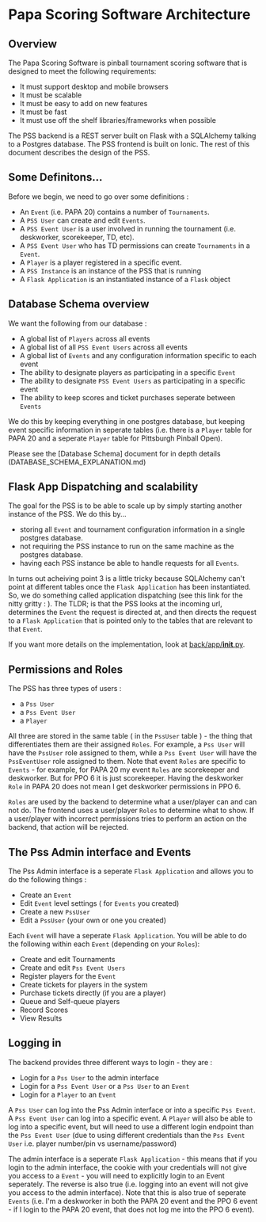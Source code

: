 # Papa Scoring Software Architecture

## Overview
The Papa Scoring Software is pinball tournament scoring software that is designed to meet the following requirements:

- It must support desktop and mobile browsers
- It must be scalable 
- It must be easy to add on new features
- It must be fast
- It must use off the shelf libraries/frameworks when possible

The PSS backend is a REST server built on Flask with a SQLAlchemy talking to a Postgres database.  The PSS frontend is built on Ionic.  The rest of this document describes the design of the PSS.

## Some Definitons...

Before we begin, we need to go over some definitions :
- An `Event` (i.e. PAPA 20) contains a number of `Tournaments`.
- A `PSS User` can create and edit `Events`.
- A `PSS Event User` is a user involved in running the tournament (i.e. deskworker, scorekeeper, TD, etc).
- A `PSS Event User` who has TD permissions can create `Tournaments` in a `Event`. 
- A `Player` is a player registered in a specific event.
- A `PSS Instance` is an instance of the PSS that is running
- A `Flask Application` is an instantiated instance of a `Flask` object


## Database Schema overview

We want the following from our database :
- A global list of `Players` across all events
- A global list of all `PSS Event Users` across all events
- A global list of `Events` and any configuration information specific to each event
- The ability to designate players as participating in a specific `Event`
- The ability to designate `PSS Event Users` as participating in a specific event
- The ability to keep scores and ticket purchases seperate between `Events`

We do this by keeping everything in one postgres database, but keeping event specific information in seperate tables (i.e. there is a `Player` table for PAPA 20 and a seperate `Player` table for Pittsburgh Pinball Open).

Please see the [Database Schema] document for in depth details (DATABASE_SCHEMA_EXPLANATION.md)

## Flask App Dispatching and scalability

The goal for the PSS is to be able to scale up by simply starting another instance of the PSS.  We do this by...
- storing all `Event` and tournament configuration information in a single postgres database.
- not requiring the PSS instance to run on the same machine as the postgres database.
- having each PSS instance be able to handle requests for all `Events`.

In turns out acheiving point 3 is a little tricky because SQLAlchemy can't point at different tables once the `Flask Application` has been instantiated.  So, we do something called application dispatching (see this link for the nitty gritty : ).  The TLDR; is that the PSS looks at the incoming url, determines the `Event` the request is directed at, and then directs the request to a `Flask Application` that is pointed only to the tables that are relevant to that `Event`.

If you want more details on the implementation, look at [back/app/__init__.py](../../back/app/__init__.py).

## Permissions and Roles
The PSS has three types of users :
- a `Pss User`
- a `Pss Event User`
- a `Player`

All three are stored in the same table ( in the `PssUser` table ) - the thing that differentiates them are their assigned `Roles`.  For example, a `Pss User` will have the `PssUser` role assigned to them, while a `Pss Event User` will have the `PssEventUser` role assigned to them.  Note that event `Roles` are specific to `Events` - for example, for PAPA 20 my event `Roles` are scorekeeper and deskworker.  But for PPO 6 it is just scorekeeper.  Having the deskworker `Role` in PAPA 20 does not mean I get deskworker permissions in PPO 6.

`Roles` are used by the backend to determine what a user/player can and can not do.  The frontend uses a user/player `Roles` to determine what to show.  If a user/player with incorrect permissions tries to perform an action on the backend, that action will be rejected.

## The Pss Admin interface and Events

The Pss Admin interface is a seperate `Flask Application` and allows you to do the following things :
- Create an `Event`
- Edit `Event` level settings ( for `Events` you created)
- Create a new `PssUser`
- Edit a `PssUser` (your own or one you created)

Each `Event` will have a seperate `Flask Application`.  You will be able to do the following within each `Event` (depending on your `Roles`):
- Create and edit Tournaments
- Create and edit `Pss Event Users`
- Register players for the `Event`
- Create tickets for players in the system
- Purchase tickets directly (if you are a player)
- Queue and Self-queue players
- Record Scores
- View Results

## Logging in

The backend provides three different ways to login - they are :
- Login for a `Pss User` to the admin interface
- Login for a `Pss Event User` or a `Pss User` to an `Event`
- Login for a `Player` to an `Event`

A `Pss User` can log into the Pss Admin interface or into a specific `Pss Event`.  A `Pss Event User` can log into a specific event.  A `Player` will also be able to log into a specific event, but will need to use a different login endpoint than the `Pss Event User` (due to using different credentials than the `Pss Event User` i.e. player number/pin vs username/password)

The admin interface is a seperate `Flask Application` - this means that if you login to the admin interface, the cookie with your credentials will not give you access to a `Event` - you will need to explicitly login to an Event seperately.  The reverse is also true (i.e. logging into an event will not give you access to the admin interface).  Note that this is also true of seperate `Events` (i.e. I'm a deskworker in both the PAPA 20 event and the PPO 6 event - if I login to the PAPA 20 event, that does not log me into the PPO 6 event).


